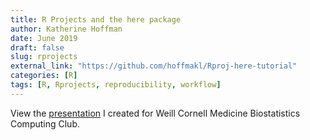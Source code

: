```yaml
---
title: R Projects and the here package
author: Katherine Hoffman
date: June 2019
draft: false
slug: rprojects
external_link: "https://github.com/hoffmakl/Rproj-here-tutorial"
categories: [R]
tags: [R, Rprojects, reproducibility, workflow]
---
```


View the [presentation](https://wcm-computing-club.github.io/file_slides/Rproject_here_slides.pdf) I created for Weill Cornell Medicine Biostatistics Computing Club.
